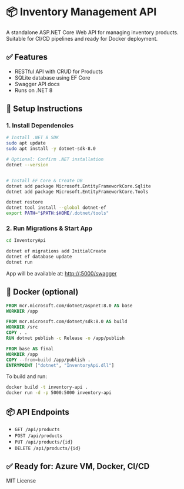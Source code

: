 # 📦 Inventory Management API

A standalone ASP.NET Core Web API for managing inventory products. Suitable for CI/CD pipelines and ready for Docker deployment.

## ✅ Features

- RESTful API with CRUD for Products
- SQLite database using EF Core
- Swagger API docs
- Runs on .NET 8

## 🧰 Setup Instructions

### 1. Install Dependencies

```bash
# Install .NET 8 SDK
sudo apt update
sudo apt install -y dotnet-sdk-8.0

# Optional: Confirm .NET installation
dotnet --version

```

```bash

# Install EF Core & Create DB
dotnet add package Microsoft.EntityFrameworkCore.Sqlite
dotnet add package Microsoft.EntityFrameworkCore.Tools

dotnet restore
dotnet tool install --global dotnet-ef
export PATH="$PATH:$HOME/.dotnet/tools"

```

### 2. Run Migrations & Start App

```bash
cd InventoryApi

dotnet ef migrations add InitialCreate
dotnet ef database update
dotnet run
```

App will be available at: [http://<server-ip>:5000/swagger](http://<server-ip>:5000/swagger)

## 🐳 Docker (optional)

```dockerfile
FROM mcr.microsoft.com/dotnet/aspnet:8.0 AS base
WORKDIR /app

FROM mcr.microsoft.com/dotnet/sdk:8.0 AS build
WORKDIR /src
COPY . .
RUN dotnet publish -c Release -o /app/publish

FROM base AS final
WORKDIR /app
COPY --from=build /app/publish .
ENTRYPOINT ["dotnet", "InventoryApi.dll"]
```

To build and run:

```bash
docker build -t inventory-api .
docker run -d -p 5000:5000 inventory-api
```

## 📦 API Endpoints

- `GET /api/products`
- `POST /api/products`
- `PUT /api/products/{id}`
- `DELETE /api/products/{id}`

## ✅ Ready for: Azure VM, Docker, CI/CD

MIT License
